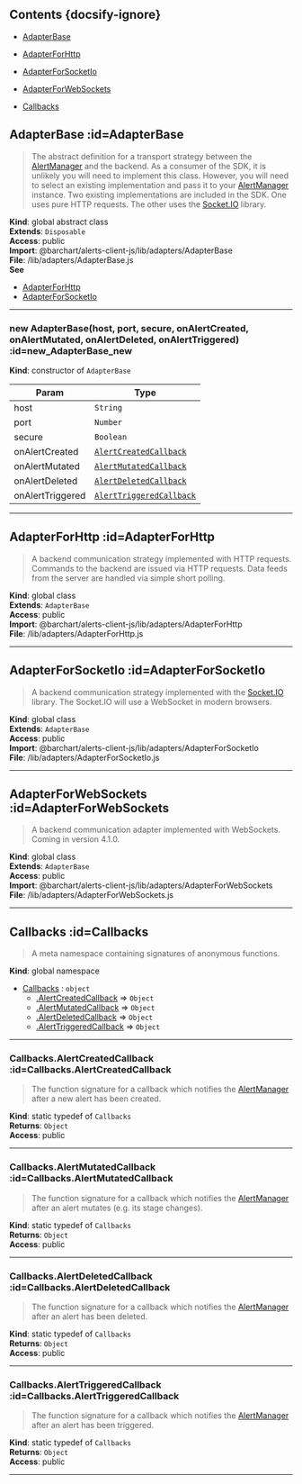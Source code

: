 ## Contents {docsify-ignore}

* [AdapterBase](#AdapterBase) 

* [AdapterForHttp](#AdapterForHttp) 

* [AdapterForSocketIo](#AdapterForSocketIo) 

* [AdapterForWebSockets](#AdapterForWebSockets) 

* [Callbacks](#Callbacks) 

## AdapterBase :id=AdapterBase
>The abstract definition for a transport strategy between the [AlertManager](/content/sdk/lib?id=undefined) and
the backend. As a consumer of the SDK, it is unlikely you will need to implement this
class. However, you will need to select an existing implementation and pass it to your
[AlertManager](/content/sdk/lib?id=undefined) instance. Two existing implementations are included in the SDK.
One uses pure HTTP requests. The other uses the [Socket.IO](https://socket.io/docs/)
library.

**Kind**: global abstract class  
**Extends**: <code>Disposable</code>  
**Access**: public  
**Import**: @barchart/alerts-client-js/lib/adapters/AdapterBase  
**File**: /lib/adapters/AdapterBase.js  
**See**

- [AdapterForHttp](/content/sdk/lib-adapters?id=undefined)
- [AdapterForSocketIo](/content/sdk/lib-adapters?id=undefined)


* * *

### new AdapterBase(host, port, secure, onAlertCreated, onAlertMutated, onAlertDeleted, onAlertTriggered) :id=new_AdapterBase_new
**Kind**: constructor of <code>AdapterBase</code>  

| Param | Type |
| --- | --- |
| host | <code>String</code> | 
| port | <code>Number</code> | 
| secure | <code>Boolean</code> | 
| onAlertCreated | [<code>AlertCreatedCallback</code>](#CallbacksAlertCreatedCallback) | 
| onAlertMutated | [<code>AlertMutatedCallback</code>](#CallbacksAlertMutatedCallback) | 
| onAlertDeleted | [<code>AlertDeletedCallback</code>](#CallbacksAlertDeletedCallback) | 
| onAlertTriggered | [<code>AlertTriggeredCallback</code>](#CallbacksAlertTriggeredCallback) | 


* * *

## AdapterForHttp :id=AdapterForHttp
>A backend communication strategy implemented with HTTP requests. Commands
to the backend are issued via HTTP requests. Data feeds from the server are
handled via simple short polling.

**Kind**: global class  
**Extends**: <code>AdapterBase</code>  
**Access**: public  
**Import**: @barchart/alerts-client-js/lib/adapters/AdapterForHttp  
**File**: /lib/adapters/AdapterForHttp.js  

* * *

## AdapterForSocketIo :id=AdapterForSocketIo
>A backend communication strategy implemented with the [Socket.IO](https://socket.io/docs/) library.
The Socket.IO will use a WebSocket in modern browsers.

**Kind**: global class  
**Extends**: <code>AdapterBase</code>  
**Access**: public  
**Import**: @barchart/alerts-client-js/lib/adapters/AdapterForSocketIo  
**File**: /lib/adapters/AdapterForSocketIo.js  

* * *

## AdapterForWebSockets :id=AdapterForWebSockets
>A backend communication adapter implemented with WebSockets. Coming in version 4.1.0.

**Kind**: global class  
**Extends**: <code>AdapterBase</code>  
**Access**: public  
**Import**: @barchart/alerts-client-js/lib/adapters/AdapterForWebSockets  
**File**: /lib/adapters/AdapterForWebSockets.js  

* * *

## Callbacks :id=Callbacks
>A meta namespace containing signatures of anonymous functions.

**Kind**: global namespace  

* [Callbacks](#Callbacks) : <code>object</code>
    * [.AlertCreatedCallback](#CallbacksAlertCreatedCallback) ⇒ <code>Object</code>
    * [.AlertMutatedCallback](#CallbacksAlertMutatedCallback) ⇒ <code>Object</code>
    * [.AlertDeletedCallback](#CallbacksAlertDeletedCallback) ⇒ <code>Object</code>
    * [.AlertTriggeredCallback](#CallbacksAlertTriggeredCallback) ⇒ <code>Object</code>


* * *

### Callbacks.AlertCreatedCallback :id=Callbacks.AlertCreatedCallback
>The function signature for a callback which notifies the [AlertManager](/content/sdk/lib?id=undefined)
after a new alert has been created.

**Kind**: static typedef of <code>Callbacks</code>  
**Returns**: <code>Object</code>  
**Access**: public  

* * *

### Callbacks.AlertMutatedCallback :id=Callbacks.AlertMutatedCallback
>The function signature for a callback which notifies the [AlertManager](/content/sdk/lib?id=undefined)
after an alert mutates (e.g. its stage changes).

**Kind**: static typedef of <code>Callbacks</code>  
**Returns**: <code>Object</code>  
**Access**: public  

* * *

### Callbacks.AlertDeletedCallback :id=Callbacks.AlertDeletedCallback
>The function signature for a callback which notifies the [AlertManager](/content/sdk/lib?id=undefined)
after an alert has been deleted.

**Kind**: static typedef of <code>Callbacks</code>  
**Returns**: <code>Object</code>  
**Access**: public  

* * *

### Callbacks.AlertTriggeredCallback :id=Callbacks.AlertTriggeredCallback
>The function signature for a callback which notifies the [AlertManager](/content/sdk/lib?id=undefined)
after an alert has been triggered.

**Kind**: static typedef of <code>Callbacks</code>  
**Returns**: <code>Object</code>  
**Access**: public  

* * *

